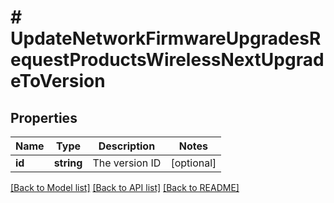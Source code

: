 # # UpdateNetworkFirmwareUpgradesRequestProductsWirelessNextUpgradeToVersion

## Properties

Name | Type | Description | Notes
------------ | ------------- | ------------- | -------------
**id** | **string** | The version ID | [optional]

[[Back to Model list]](../../README.md#models) [[Back to API list]](../../README.md#endpoints) [[Back to README]](../../README.md)
